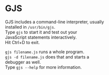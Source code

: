 # GJS

GJS includes a command-line interpreter, usually  
installed in `/usr/bin/gjs`.  
Type `gjs` to start it and test out your  
JavaScript statements interactively.  
Hit Ctrl+D to exit.  

`gjs filename.js` runs a whole program.  
`gjs -d filename.js` does that and starts a  
debugger as well.  
Type `gjs --help` for more information.  
